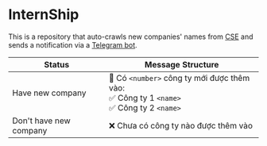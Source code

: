 # InternShip

This is a repository that auto-crawls new companies' names from [CSE](https://internship.cse.hcmut.edu.vn/) and sends a notification via a [Telegram bot](https://t.me/CampInternshipbot).

| Status | Message Structure |
| --- | --- |
| Have new company | 📢 Có `<number>` công ty mới được thêm vào:<br>✅ Công ty 1 `<name>`<br>✅ Công ty 2 `<name>` |
| Don't have new company | ❌ Chưa có công ty nào được thêm vào |
